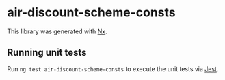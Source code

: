 <!-- gitbook-ignore -->

# air-discount-scheme-consts

This library was generated with [Nx](https://nx.dev).

## Running unit tests

Run `ng test air-discount-scheme-consts` to execute the unit tests via [Jest](https://jestjs.io).
